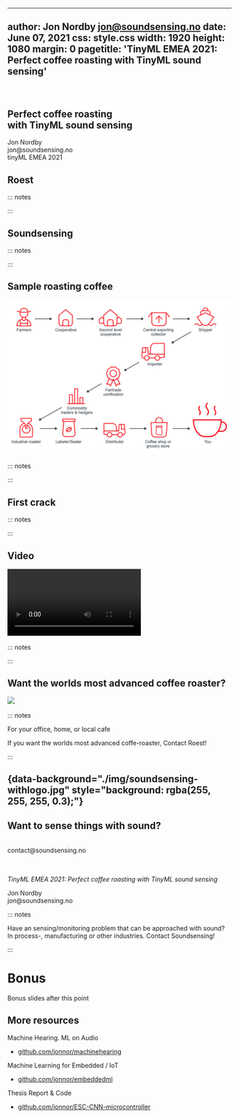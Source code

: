 
---
author: Jon Nordby <jon@soundsensing.no>
date: June 07, 2021
css: style.css
width: 1920
height: 1080
margin: 0
pagetitle: 'TinyML EMEA 2021: Perfect coffee roasting with TinyML sound sensing'
---

<section class="titleslide level1" data-background-image="./img/soundsensing-withlogo.jpg" style="background: rgba(255, 255, 255, 0.3); padding-top: 1.7em;" >

<h1 style="">Perfect coffee roasting</br> with TinyML sound sensing</h1>

<p>
Jon Nordby</br>
jon&#64;soundsensing.no</br>
tinyML EMEA 2021</br>
</p>

</section>

## Roest

::: notes


:::

## Soundsensing

::: notes


:::

## Sample roasting coffee

![](./img/coffee-supply-chain-red.png)

::: notes


:::

## First crack

::: notes


:::

## Video

<video data-autoplay src="./img/soundsensing-roest-simple-scappy1.mp4"></video>

::: notes


:::



## Want the worlds most advanced coffee roaster?

![](./img/roest-2-prøvebrenner-kaffegeek.jpg)

::: notes

For your office, home, or local cafe

If you want the worlds most advanced coffe-roaster,
Contact Roest!

:::


## {data-background="./img/soundsensing-withlogo.jpg" style="background: rgba(255, 255, 255, 0.3);"}


<h2>Want to sense things with sound?</h2>

</br>
contact@soundsensing.no</br>
</br>
</br>

<em>TinyML EMEA 2021: Perfect coffee roasting with TinyML sound sensing</em>

<p>
Jon Nordby
</br>jon&#64;soundsensing.no
</p>

::: notes

Have an sensing/monitoring problem that can be approached with sound?
In process-, manufacturing or other industries.
Contact Soundsensing!

:::


# Bonus

Bonus slides after this point


## More resources

Machine Hearing. ML on Audio

- [github.com/jonnor/machinehearing](https://github.com/jonnor/machinehearing)

Machine Learning for Embedded / IoT

- [github.com/jonnor/embeddedml](https://github.com/jonnor/embeddedml)

Thesis Report & Code

- [github.com/jonnor/ESC-CNN-microcontroller](https://github.com/jonnor/ESC-CNN-microcontroller)


